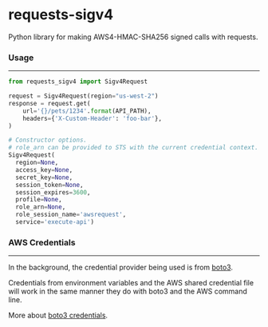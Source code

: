 
# requests-sigv4

Python library for making AWS4-HMAC-SHA256 signed calls with requests.

### Usage
---------

```python
from requests_sigv4 import Sigv4Request

request = Sigv4Request(region="us-west-2")
response = request.get(
    url='{}/pets/1234'.format(API_PATH),
    headers={'X-Custom-Header': 'foo-bar'},
)
```

```python
# Constructor options.
# role_arn can be provided to STS with the current credential context.
Sigv4Request(
  region=None,
  access_key=None,
  secret_key=None,
  session_token=None,
  session_expires=3600,
  profile=None,
  role_arn=None,
  role_session_name='awsrequest',
  service='execute-api')
```

### AWS Credentials
-------------------

In the background, the credential provider being used is from [boto3](https://boto3.amazonaws.com).

Credentials from environment variables and the AWS shared credential file will work in the same manner they do with boto3 and the AWS command line.

More about [boto3 credentials](https://boto3.amazonaws.com/v1/documentation/api/latest/guide/configuration.html).
